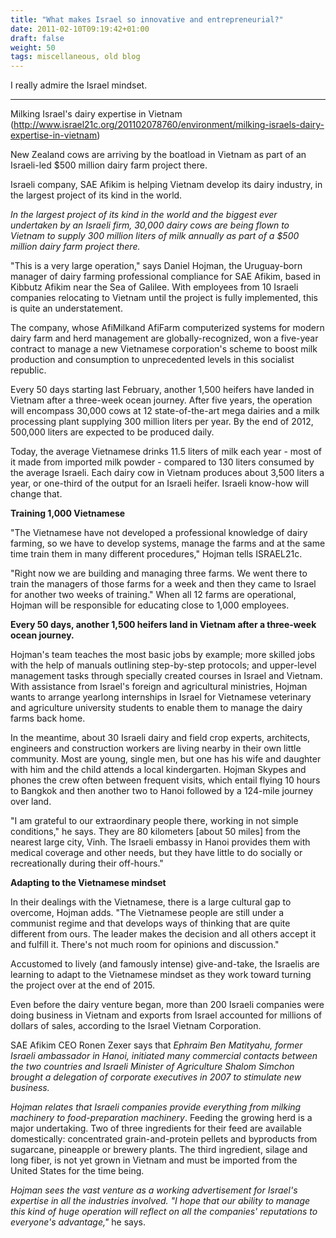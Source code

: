 ```yaml
---
title: "What makes Israel so innovative and entrepreneurial?"
date: 2011-02-10T09:19:42+01:00
draft: false
weight: 50
tags: miscellaneous, old blog
---
```

I really admire the Israel mindset.

---------------

Milking Israel's dairy expertise in Vietnam
 (http://www.israel21c.org/201102078760/environment/milking-israels-dairy-expertise-in-vietnam)

New Zealand cows are arriving by the boatload in Vietnam as part of an Israeli-led $500 million dairy farm project there.

Israeli company, SAE Afikim is helping Vietnam develop its dairy industry, in the largest project of its kind in the world.

*In the largest project of its kind in the world and the biggest ever undertaken by an Israeli firm, 30,000 dairy cows are being flown to Vietnam to supply 300 million liters of milk annually as part of a $500 million dairy farm project there.*

"This is a very large operation," says Daniel Hojman, the Uruguay-born manager of dairy farming professional compliance for SAE Afikim, based in Kibbutz Afikim near the Sea of Galilee. With employees from 10 Israeli companies relocating to Vietnam until the project is fully implemented, this is quite an understatement.

The company, whose AfiMilkand AfiFarm computerized systems for modern dairy farm and herd management are globally-recognized, won a five-year contract to manage a new Vietnamese corporation's scheme to boost milk production and consumption to unprecedented levels in this socialist republic.

Every 50 days starting last February, another 1,500 heifers have landed in Vietnam after a three-week ocean journey. After five years, the operation will encompass 30,000 cows at 12 state-of-the-art mega dairies and a milk processing plant supplying 300 million liters per year. By the end of 2012, 500,000 liters are expected to be produced daily.

Today, the average Vietnamese drinks 11.5 liters of milk each year - most of it made from imported milk powder - compared to 130 liters consumed by the average Israeli. Each dairy cow in Vietnam produces about 3,500 liters a year, or one-third of the output for an Israeli heifer. Israeli know-how will change that.

**Training 1,000 Vietnamese**

"The Vietnamese have not developed a professional knowledge of dairy farming, so we have to develop systems, manage the farms and at the same time train them in many different procedures," Hojman tells ISRAEL21c.

"Right now we are building and managing three farms. We went there to train the managers of those farms for a week and then they came to Israel for another two weeks of training." When all 12 farms are operational, Hojman will be responsible for educating close to 1,000 employees.

**Every 50 days, another 1,500 heifers land in Vietnam after a three-week ocean journey.**

Hojman's team teaches the most basic jobs by example; more skilled jobs with the help of manuals outlining step-by-step protocols; and upper-level management tasks through specially created courses in Israel and Vietnam. With assistance from Israel's foreign and agricultural ministries, Hojman wants to arrange yearlong internships in Israel for Vietnamese veterinary and agriculture university students to enable them to manage the dairy farms back home.

In the meantime, about 30 Israeli dairy and field crop experts, architects, engineers and construction workers are living nearby in their own little community. Most are young, single men, but one has his wife and daughter with him and the child attends a local kindergarten. Hojman Skypes and phones the crew often between frequent visits, which entail flying 10 hours to Bangkok and then another two to Hanoi followed by a 124-mile journey over land.

"I am grateful to our extraordinary people there, working in not simple conditions," he says. They are 80 kilometers [about 50 miles] from the nearest large city, Vinh. The Israeli embassy in Hanoi provides them with medical coverage and other needs, but they have little to do socially or recreationally during their off-hours."

**Adapting to the Vietnamese mindset**

In their dealings with the Vietnamese, there is a large cultural gap to overcome, Hojman adds. "The Vietnamese people are still under a communist regime and that develops ways of thinking that are quite different from ours. The leader makes the decision and all others accept it and fulfill it. There's not much room for opinions and discussion."

Accustomed to lively (and famously intense) give-and-take, the Israelis are learning to adapt to the Vietnamese mindset as they work toward turning the project over at the end of 2015.

Even before the dairy venture began, more than 200 Israeli companies were doing business in Vietnam and exports from Israel accounted for millions of dollars of sales, according to the Israel Vietnam Corporation.

SAE Afikim CEO Ronen Zexer says that *Ephraim Ben Matityahu, former Israeli ambassador in Hanoi, initiated many commercial contacts between the two countries and Israeli Minister of Agriculture Shalom Simchon brought a delegation of corporate executives in 2007 to stimulate new business.*

*Hojman relates that Israeli companies provide everything from milking machinery to food-preparation machinery*. Feeding the growing herd is a major undertaking. Two of three ingredients for their feed are available domestically: concentrated grain-and-protein pellets and byproducts from sugarcane, pineapple or brewery plants. The third ingredient, silage and long fiber, is not yet grown in Vietnam and must be imported from the United States for the time being.

*Hojman sees the vast venture as a working advertisement for Israel's expertise in all the industries involved. "I hope that our ability to manage this kind of huge operation will reflect on all the companies' reputations to everyone's advantage,"* he says.